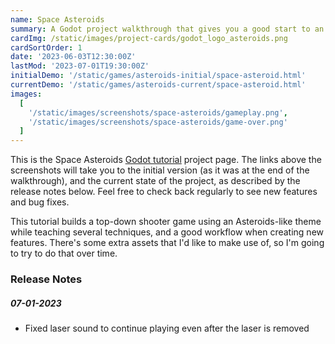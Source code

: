 ```yaml
---
name: Space Asteroids
summary: A Godot project walkthrough that gives you a good start to an Asteroids-like arcade shooter
cardImg: /static/images/project-cards/godot_logo_asteroids.png
cardSortOrder: 1
date: '2023-06-03T12:30:00Z'
lastMod: '2023-07-01T19:30:00Z'
initialDemo: '/static/games/asteroids-initial/space-asteroid.html'
currentDemo: '/static/games/asteroids-current/space-asteroid.html'
images:
  [
    '/static/images/screenshots/space-asteroids/gameplay.png',
    '/static/images/screenshots/space-asteroids/game-over.png'
  ]
---
```


This is the Space Asteroids [Godot tutorial][1] project page. The links above the screenshots will take you to the
initial version (as it was at the end of the walkthrough), and the current state of the project, as described by the
release notes below. Feel free to check back regularly to see new features and bug fixes.

This tutorial builds a top-down shooter game using an Asteroids-like theme while teaching several techniques, and a
good workflow when creating new features. There's some extra assets that I'd like to make use of, so I'm going to try
to do that over time.

### Release Notes

##### 07-01-2023

- Fixed laser sound to continue playing even after the laser is removed

[1]: https://www.codingkaiju.com/tutorials/space-asteroid-arcade-shooter/

